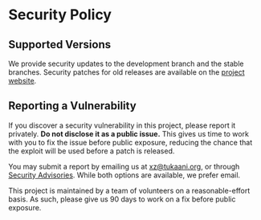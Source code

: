 # Security Policy

## Supported Versions

We provide security updates to the development branch and the stable
branches. Security patches for old releases are available on the
[project website](https://tukaani.org/xz).

## Reporting a Vulnerability

If you discover a security vulnerability in this project, please
report it privately. **Do not disclose it as a public issue.** This gives
us time to work with you to fix the issue before public exposure, reducing
the chance that the exploit will be used before a patch is released.

You may submit a report by emailing us at
[xz@tukaani.org](mailto:xz@tukaani.org), or through
[Security Advisories](https://github.com/tukaani-project/xz/security/advisories/new).
While both options are available, we prefer email.

This project is maintained by a team of volunteers on a reasonable-effort
basis. As such, please give us 90 days to work on a fix before
public exposure.

